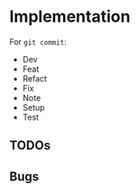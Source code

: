 <link rel="stylesheet" type="text/css" href="style.css">


# Implementation


For `git commit`:

+ Dev
+ Feat
+ Refact
+ Fix
+ Note
+ Setup
+ Test


## TODOs


## Bugs
